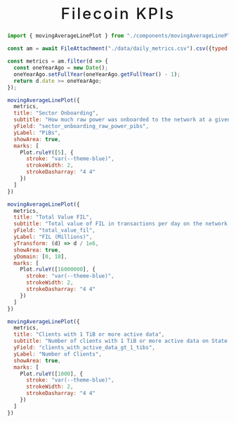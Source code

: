 <center>

<h1 style="font-weight: 500; font-size: 2.5em; letter-spacing: 0.1em; align-items: center; justify-content: center; gap: 0.5em"><span style="color: var(--theme-blue)">Filecoin</span> KPIs</h1>

</center>


```js
import { movingAverageLinePlot } from "./components/movingAverageLinePlot.js";
```

```js
const am = await FileAttachment("./data/daily_metrics.csv").csv({typed: true});
```

```js
const metrics = am.filter(d => {
  const oneYearAgo = new Date();
  oneYearAgo.setFullYear(oneYearAgo.getFullYear() - 1);
  return d.date >= oneYearAgo;
});
```

<div class="card">

```js
movingAverageLinePlot({
  metrics,
  title: "Sector Onboarding",
  subtitle: "How much raw power was onboarded to the network at a given time.",
  yField: "sector_onboarding_raw_power_pibs",
  yLabel: "PiBs",
  showArea: true,
  marks: [
    Plot.ruleY([5], {
      stroke: "var(--theme-blue)",
      strokeWidth: 2,
      strokeDasharray: "4 4"
    })
  ]
})
```

</div>

<div class="card" id="total-value-fil">

```js
movingAverageLinePlot({
  metrics,
  title: "Total Value FIL",
  subtitle: "Total value of FIL in transactions per day on the network.",
  yField: "total_value_fil",
  yLabel: "FIL (Millions)",
  yTransform: (d) => d / 1e6,
  showArea: true,
  yDomain: [0, 18],
  marks: [
    Plot.ruleY([16000000], {
      stroke: "var(--theme-blue)",
      strokeWidth: 2,
      strokeDasharray: "4 4"
    })
  ]
})
```

</div>

<div class="card">

```js
movingAverageLinePlot({
  metrics,
  title: "Clients with 1 TiB or more active data",
  subtitle: "Number of clients with 1 TiB or more active data on State Market Deals.",
  yField: "clients_with_active_data_gt_1_tibs",
  yLabel: "Number of Clients",
  showArea: true,
  marks: [
    Plot.ruleY([1000], {
      stroke: "var(--theme-blue)",
      strokeWidth: 2,
      strokeDasharray: "4 4"
    })
  ]
})
```

</div>
